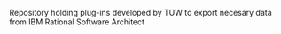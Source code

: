 Repository holding plug-ins developed by TUW to export necesary data from IBM Rational Software Architect



